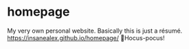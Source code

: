 # homepage
My very own personal website. Basically this is just a résumé.
https://insanealex.github.io/homepage/
🧙Hocus-pocus!